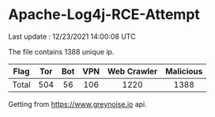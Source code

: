 
# Apache-Log4j-RCE-Attempt

Last update : 12/23/2021 14:00:08 UTC

The file contains 1388 unique ip.

| Flag | Tor | Bot | VPN | Web Crawler | Malicious |
| :-:  | :-: | :-: | :-: | :-:         | :-:       |
| Total| 504  | 56  | 106  | 1220          | 1388        |

Getting from https://www.greynoise.io api.